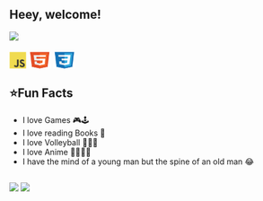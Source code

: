 ## Heey, welcome!

<picture>
  <source
    srcset="https://github-readme-stats.vercel.app/api?username=Kyros7810&show_icons=true&theme=calm"
    media="(prefers-color-scheme: dark)"
  />
  <source
    srcset="https://github-readme-stats.vercel.app/api?username=Kyros7810&show_icons=true"
    media="(prefers-color-scheme: light), (prefers-color-scheme: no-preference)"
  />
  <img src="https://github-readme-stats.vercel.app/api?username=Kyros7810&show_icons=true" />
</picture>

<div style="display: inline_block"><br>
  <img align="center" alt="JavaScript" height="30" width="30" src="https://raw.githubusercontent.com/devicons/devicon/master/icons/javascript/javascript-original.svg">
  <img align="center" alt="Kyros-HTML" height="30" width="40" src="https://raw.githubusercontent.com/devicons/devicon/master/icons/html5/html5-original.svg">
  <img align="center" alt="Kyros-CSS" height="30" width="40" src="https://raw.githubusercontent.com/devicons/devicon/master/icons/css3/css3-original.svg">
</div>

## ⭐Fun Facts

- I love Games 🎮🕹
- I love reading Books 📖
- I love Volleyball 🏐🧡🖤
- I love Anime 👒🏴‍☠️🍈
- I have the mind of a young man but the spine of an old man 😂

##

<div> 
  <a href="https://instagram.com/rafaballerini" target="_blank"><img src="https://img.shields.io/badge/-Instagram-%23E4405F?style=for-the-badge&logo=instagram&logoColor=white" target="_blank"></a>
  <a href="https://www.linkedin.com/in/gabriel-mesquita-6496262b0" target="_blank"><img src="https://img.shields.io/badge/-LinkedIn-%230077B5?style=for-the-badge&logo=linkedin&logoColor=white" target="_blank"></a> 
</div>
